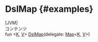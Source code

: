 # DslMap {#examples}

[JVM] \
コンテンツ \
fun <[K](), [V]()> [DslMap]()(delegate:
[Map](https://kotlinlang.org/api/latest/jvm/stdlib/kotlin.collections/-map/index.html)<[K](),
[V]()>)

